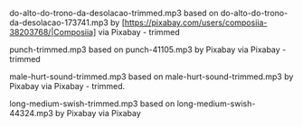 do-alto-do-trono-da-desolacao-trimmed.mp3 based on
do-alto-do-trono-da-desolacao-173741.mp3 by
[https://pixabay.com/users/composiia-38203768/|Composiia] via Pixabay - trimmed

punch-trimmed.mp3 based on punch-41105.mp3 by Pixabay via Pixabay - trimmed

male-hurt-sound-trimmed.mp3 based on male-hurt-sound-trimmed.mp3 by Pixabay via
Pixabay - trimmed.

long-medium-swish-trimmed.mp3 based on long-medium-swish-44324.mp3 by Pixabay via Pixabay